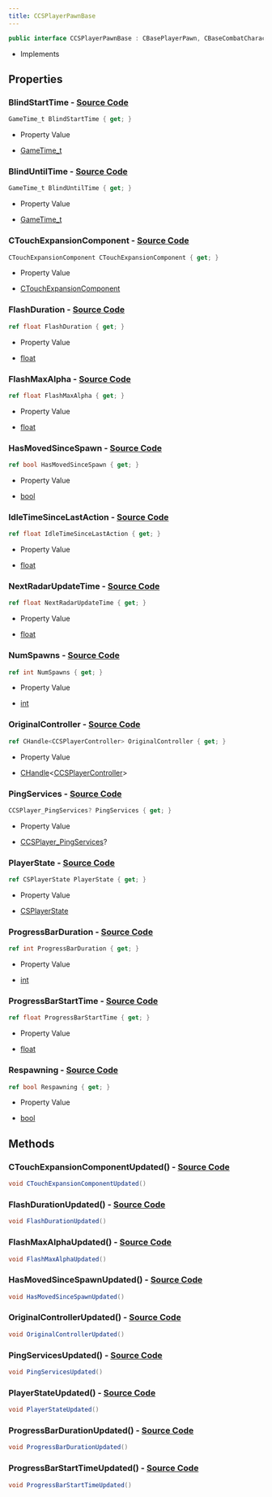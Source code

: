 ```yaml
---
title: CCSPlayerPawnBase
---
```


```csharp
public interface CCSPlayerPawnBase : CBasePlayerPawn, CBaseCombatCharacter, CBaseFlex, CBaseAnimGraph, CBaseModelEntity, CBaseEntity, CEntityInstance, ISchemaClass<CEntityInstance>, ISchemaClass<CBaseEntity>, ISchemaClass<CBaseModelEntity>, ISchemaClass<CBaseAnimGraph>, ISchemaClass<CBaseFlex>, ISchemaClass<CBaseCombatCharacter>, ISchemaClass<CBasePlayerPawn>, ISchemaClass<CCSPlayerPawnBase>, ISchemaField, ISchemaClass, INativeHandle
```

- Implements

## Properties

### **BlindStartTime** - [Source Code](https://github.com/swiftly-solution/swiftlys2/blob/main/managed/src/SwiftlyS2.Generated/Schemas/Interfaces/CCSPlayerPawnBase.cs#L22)

```csharp
GameTime_t BlindStartTime { get; }
```

- Property Value

- [GameTime_t](/docs/api/shared/schemadefinitions/gametime_t)

### **BlindUntilTime** - [Source Code](https://github.com/swiftly-solution/swiftlys2/blob/main/managed/src/SwiftlyS2.Generated/Schemas/Interfaces/CCSPlayerPawnBase.cs#L20)

```csharp
GameTime_t BlindUntilTime { get; }
```

- Property Value

- [GameTime_t](/docs/api/shared/schemadefinitions/gametime_t)

### **CTouchExpansionComponent** - [Source Code](https://github.com/swiftly-solution/swiftlys2/blob/main/managed/src/SwiftlyS2.Generated/Schemas/Interfaces/CCSPlayerPawnBase.cs#L16)

```csharp
CTouchExpansionComponent CTouchExpansionComponent { get; }
```

- Property Value

- [CTouchExpansionComponent](/docs/api/shared/schemadefinitions/ctouchexpansioncomponent)

### **FlashDuration** - [Source Code](https://github.com/swiftly-solution/swiftlys2/blob/main/managed/src/SwiftlyS2.Generated/Schemas/Interfaces/CCSPlayerPawnBase.cs#L36)

```csharp
ref float FlashDuration { get; }
```

- Property Value

- [float](https://learn.microsoft.com/dotnet/api/system.single)

### **FlashMaxAlpha** - [Source Code](https://github.com/swiftly-solution/swiftlys2/blob/main/managed/src/SwiftlyS2.Generated/Schemas/Interfaces/CCSPlayerPawnBase.cs#L38)

```csharp
ref float FlashMaxAlpha { get; }
```

- Property Value

- [float](https://learn.microsoft.com/dotnet/api/system.single)

### **HasMovedSinceSpawn** - [Source Code](https://github.com/swiftly-solution/swiftlys2/blob/main/managed/src/SwiftlyS2.Generated/Schemas/Interfaces/CCSPlayerPawnBase.cs#L28)

```csharp
ref bool HasMovedSinceSpawn { get; }
```

- Property Value

- [bool](https://learn.microsoft.com/dotnet/api/system.boolean)

### **IdleTimeSinceLastAction** - [Source Code](https://github.com/swiftly-solution/swiftlys2/blob/main/managed/src/SwiftlyS2.Generated/Schemas/Interfaces/CCSPlayerPawnBase.cs#L32)

```csharp
ref float IdleTimeSinceLastAction { get; }
```

- Property Value

- [float](https://learn.microsoft.com/dotnet/api/system.single)

### **NextRadarUpdateTime** - [Source Code](https://github.com/swiftly-solution/swiftlys2/blob/main/managed/src/SwiftlyS2.Generated/Schemas/Interfaces/CCSPlayerPawnBase.cs#L34)

```csharp
ref float NextRadarUpdateTime { get; }
```

- Property Value

- [float](https://learn.microsoft.com/dotnet/api/system.single)

### **NumSpawns** - [Source Code](https://github.com/swiftly-solution/swiftlys2/blob/main/managed/src/SwiftlyS2.Generated/Schemas/Interfaces/CCSPlayerPawnBase.cs#L30)

```csharp
ref int NumSpawns { get; }
```

- Property Value

- [int](https://learn.microsoft.com/dotnet/api/system.int32)

### **OriginalController** - [Source Code](https://github.com/swiftly-solution/swiftlys2/blob/main/managed/src/SwiftlyS2.Generated/Schemas/Interfaces/CCSPlayerPawnBase.cs#L44)

```csharp
ref CHandle<CCSPlayerController> OriginalController { get; }
```

- Property Value

- [CHandle](/docs/api/shared/natives/chandle-1)<[CCSPlayerController](/docs/api/shared/schemadefinitions/ccsplayercontroller)>

### **PingServices** - [Source Code](https://github.com/swiftly-solution/swiftlys2/blob/main/managed/src/SwiftlyS2.Generated/Schemas/Interfaces/CCSPlayerPawnBase.cs#L18)

```csharp
CCSPlayer_PingServices? PingServices { get; }
```

- Property Value

- [CCSPlayer_PingServices](/docs/api/shared/schemadefinitions/ccsplayer_pingservices)?

### **PlayerState** - [Source Code](https://github.com/swiftly-solution/swiftlys2/blob/main/managed/src/SwiftlyS2.Generated/Schemas/Interfaces/CCSPlayerPawnBase.cs#L24)

```csharp
ref CSPlayerState PlayerState { get; }
```

- Property Value

- [CSPlayerState](/docs/api/shared/schemadefinitions/csplayerstate)

### **ProgressBarDuration** - [Source Code](https://github.com/swiftly-solution/swiftlys2/blob/main/managed/src/SwiftlyS2.Generated/Schemas/Interfaces/CCSPlayerPawnBase.cs#L42)

```csharp
ref int ProgressBarDuration { get; }
```

- Property Value

- [int](https://learn.microsoft.com/dotnet/api/system.int32)

### **ProgressBarStartTime** - [Source Code](https://github.com/swiftly-solution/swiftlys2/blob/main/managed/src/SwiftlyS2.Generated/Schemas/Interfaces/CCSPlayerPawnBase.cs#L40)

```csharp
ref float ProgressBarStartTime { get; }
```

- Property Value

- [float](https://learn.microsoft.com/dotnet/api/system.single)

### **Respawning** - [Source Code](https://github.com/swiftly-solution/swiftlys2/blob/main/managed/src/SwiftlyS2.Generated/Schemas/Interfaces/CCSPlayerPawnBase.cs#L26)

```csharp
ref bool Respawning { get; }
```

- Property Value

- [bool](https://learn.microsoft.com/dotnet/api/system.boolean)

## Methods

### **CTouchExpansionComponentUpdated()** - [Source Code](https://github.com/swiftly-solution/swiftlys2/blob/main/managed/src/SwiftlyS2.Generated/Schemas/Interfaces/CCSPlayerPawnBase.cs#L46)

```csharp
void CTouchExpansionComponentUpdated()
```

### **FlashDurationUpdated()** - [Source Code](https://github.com/swiftly-solution/swiftlys2/blob/main/managed/src/SwiftlyS2.Generated/Schemas/Interfaces/CCSPlayerPawnBase.cs#L50)

```csharp
void FlashDurationUpdated()
```

### **FlashMaxAlphaUpdated()** - [Source Code](https://github.com/swiftly-solution/swiftlys2/blob/main/managed/src/SwiftlyS2.Generated/Schemas/Interfaces/CCSPlayerPawnBase.cs#L51)

```csharp
void FlashMaxAlphaUpdated()
```

### **HasMovedSinceSpawnUpdated()** - [Source Code](https://github.com/swiftly-solution/swiftlys2/blob/main/managed/src/SwiftlyS2.Generated/Schemas/Interfaces/CCSPlayerPawnBase.cs#L49)

```csharp
void HasMovedSinceSpawnUpdated()
```

### **OriginalControllerUpdated()** - [Source Code](https://github.com/swiftly-solution/swiftlys2/blob/main/managed/src/SwiftlyS2.Generated/Schemas/Interfaces/CCSPlayerPawnBase.cs#L54)

```csharp
void OriginalControllerUpdated()
```

### **PingServicesUpdated()** - [Source Code](https://github.com/swiftly-solution/swiftlys2/blob/main/managed/src/SwiftlyS2.Generated/Schemas/Interfaces/CCSPlayerPawnBase.cs#L47)

```csharp
void PingServicesUpdated()
```

### **PlayerStateUpdated()** - [Source Code](https://github.com/swiftly-solution/swiftlys2/blob/main/managed/src/SwiftlyS2.Generated/Schemas/Interfaces/CCSPlayerPawnBase.cs#L48)

```csharp
void PlayerStateUpdated()
```

### **ProgressBarDurationUpdated()** - [Source Code](https://github.com/swiftly-solution/swiftlys2/blob/main/managed/src/SwiftlyS2.Generated/Schemas/Interfaces/CCSPlayerPawnBase.cs#L53)

```csharp
void ProgressBarDurationUpdated()
```

### **ProgressBarStartTimeUpdated()** - [Source Code](https://github.com/swiftly-solution/swiftlys2/blob/main/managed/src/SwiftlyS2.Generated/Schemas/Interfaces/CCSPlayerPawnBase.cs#L52)

```csharp
void ProgressBarStartTimeUpdated()
```

